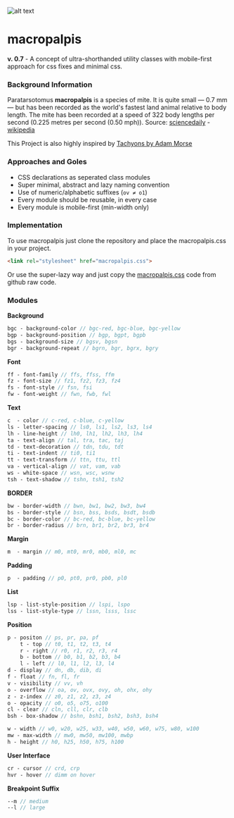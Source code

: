 ![alt text](http://i.imgur.com/YE2jEzv.png "Macropalpis Logo")

# macropalpis
**v. 0.7** - A concept of ultra-shorthanded utility classes with mobile-first approach for css fixes and minimal css.

### Background Information
Paratarsotomus **macropalpis** is a species of mite. It is quite small — 0.7 mm — but has been recorded as the world's fastest land animal relative to body length. The mite has been recorded at a speed of 322 body lengths per second (0.225 metres per second (0.50 mph)). Source: [sciencedaily](www.sciencedaily.com/releases/2014/04/140427191124.htm) - [wikipedia](www.sciencedaily.com/releases/2014/04/140427191124.htm)

This Project is also highly inspired by [Tachyons by Adam Morse](https://github.com/tachyons-css/tachyons)

### Approaches and Goles
- CSS declarations as seperated class modules
- Super minimal, abstract and lazy naming convention
- Use of numeric/alphabetic suffixes (`ov ≠ o1`)
- Every module should be reusable, in every case
- Every module is mobile-first (min-width only)

### Implementation

To use macropalpis just clone the repository and place the macropalpis.css in your project. 
```html
<link rel="stylesheet" href="macropalpis.css">
```
Or use the super-lazy way and just copy the [macropalpis.css](https://raw.githubusercontent.com/halfmage/macropalpis/master/css/macropalpis.css) code from github raw code.

### Modules

**Background**
```SASS
bgc - background-color // bgc-red, bgc-blue, bgc-yellow
bgp - background-position // bgp, bgpt, bgpb
bgs - background-size // bgsv, bgsn
bgr - background-repeat // bgrn, bgr, bgrx, bgry
```
**Font**
```SASS
ff - font-family // ffs, ffss, ffm
fz - font-size // fz1, fz2, fz3, fz4
fs - font-style	// fsn, fsi
fw - font-weight // fwn, fwb, fwl
```
**Text**
```SASS
c  - color // c-red, c-blue, c-yellow
ls - letter-spacing	// ls0, ls1, ls2, ls3, ls4
lh - line-height // lh0, lh1, lh2, lh3, lh4
ta - text-align // tal, tra, tac, taj
td - text-decoration // tdn, tdu, tdt
ti - text-indent // ti0, ti1
tt - text-transform	// ttn, ttu, ttl
va - vertical-align	// vat, vam, vab
ws - white-space // wsn, wsc, wsnw
tsh - text-shadow // tshn, tsh1, tsh2
```
**BORDER**
```SASS
bw - border-width // bwn, bw1, bw2, bw3, bw4 
bs - border-style // bsn, bss, bsds, bsdt, bsdb
bc - border-color // bc-red, bc-blue, bc-yellow
br - border-radius // brn, br1, br2, br3, br4 
```
**Margin**
```SASS
m  - margin // m0, mt0, mr0, mb0, ml0, mc
```
**Padding**
```SASS
p  - padding // p0, pt0, pr0, pb0, pl0
```
**List**
```SASS
lsp - list-style-position // lspi, lspo
lss - list-style-type // lssn, lsss, lssc
```
**Position**
```SASS
p - positon // ps, pr, pa, pf
	t - top // t0, t1, t2, t3, t4
	r - right // r0, r1, r2, r3, r4
	b - bottom // b0, b1, b2, b3, b4
	l - left // l0, l1, l2, l3, l4
d - display // dn, db, dib, di
f - float // fn, fl, fr
v - visibility // vv, vh
o - overflow // oa, ov, ovx, ovy, oh, ohx, ohy
z - z-index // z0, z1, z2, z3, z4
o - opacity // o0, o5, o75, o100
cl - clear // cln, cll, clr, clb
bsh - box-shadow // bshn, bsh1, bsh2, bsh3, bsh4 

w - width // w0, w20, w25, w33, w40, w50, w60, w75, w80, w100
mw - max-width // mw0, mw50, mw100, mwbp
h - height // h0, h25, h50, h75, h100
```
**User Interface**
```SASS
cr - cursor	// crd, crp
hvr - hover // dimm on hover
```
**Breakpoint Suffix**
```SASS
--m // medium 
--l // large
```